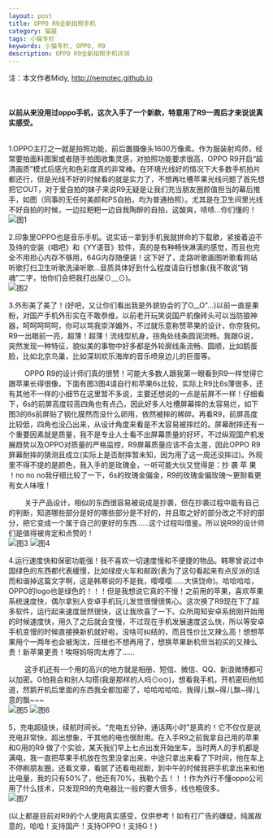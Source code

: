 ```yaml
---
layout: post
title: OPPO R9全新拍照手机
category: 猫屋
tags: 小猫专栏
keywords: 小猫专栏, OPPO, R9
description: OPPO R9全新拍照手机评测
---
```

注：本文作者Midy, http://nemotec.github.io  
&nbsp;  
&nbsp;  


**以前从来没用过oppo手机，这次入手了一个新款，特意用了R9一周后才来说说真实感受。**  
&nbsp;  

1.OPPO主打之一就是拍照功能，前后置摄像头1600万像素。作为服装射鸡师，经常要拍面料图案或者随手拍图收集灵感，对拍照功能要求很高，OPPO R9开启“超清画质”模式后感光和色彩度真的非常棒。在环境光线好的情况下大多数手机拍片都还行，但是光线不好的时候看的就是实力了，不想再吐槽苹果光线问题了首先想把它OUT，对于爱自拍的妹子来说R9无疑是让我们充当朋友圈颜值担当的幕后推手，如图（同事的无任何美颜和PS自拍，均为普通拍照）。尤其是在卫生间里光线不好自拍的时候，一边拉粑粑一边自我陶醉的自拍，这酸爽，啧啧…你们懂的！    
![图1](https://github.com/NemoTec/NemoTec.github.io/raw/master/public/img/1/2016-05-18/01.jpg)
&nbsp;  

2.印象里OPPO也是音乐手机。说实话一拿到手机我就拼命的下载歌，紧接着迫不及待的安装《唱吧》和《YY语音》软件，真的是有种畅快淋漓的感觉，而且也完全不用担心内存不够用，64G内存随便装！这下好了，走路听歌画图听歌看网站听歌打扫卫生听歌洗澡听歌…音质具体好到什么程度请自行想象(我不敢说“销魂”二字，怕你们会把我打出屎⊙﹏⊙)。  
![图2](https://github.com/NemoTec/NemoTec.github.io/raw/master/public/img/1/2016-05-18/02.jpg)
&nbsp;  

3.外形美了美了！(好吧，又让你们看出我是外貌协会的了O__O"…)以前一直是果粉，对国产手机外形实在不敢恭维，以前老开玩笑说国产机像砖头可以当防狼神器，呵呵呵呵呵，你可以骂我崇洋媚外，不过就乐意称赞苹果的设计，你奈我何。R9一出眼前一亮，超薄！超薄！流线型机身，拐角处线条圆润流畅。我跟G说，突然发现一种特征，貌似美的事物中好多都是外轮廓线条流畅、圆顺，比如鹅蛋脸，比如北京鸟巢，比如深圳欢乐海岸的音乐喷泉边儿的巨蛋等。  

&nbsp;&nbsp;&nbsp;&nbsp;&nbsp;&nbsp;&nbsp;&nbsp;OPPO R9的设计师们真的很赞！可能大多数人跟我第一眼看到R9一样觉得它跟苹果长得很像，下面有图3图4请自行和苹果6s比较，实际上R9比6s薄很多，还有其他不一样的小细节在这里暂不多说，主要还想说的一点是前屏不一样！仔细看下，6s的前屏高度较高四角也有点凸，因此好多人吐槽屏幕摔的太容易烂，如下图3的6s前屏贴了钢化膜然而没什么卵用，依然被摔的稀碎。再看R9，前屏高度比较低，四角也没凸出来，从设计角度来看是不太容易被摔烂的。屏幕耐摔还有一个重要因素就是质量，我不是专业人士看不出屏幕质量的好坏，不过纵观国产机发展趋势以及OPPO对质量的严格监控，R9屏幕质量应该不会太差，因此OPPO R9屏幕耐摔的猜测且成立(实际上是否耐摔暂未知，因为用了这一周还没摔过)。外观里不得不提的是颜色，我入手的是玫瑰金，一听可能大伙又觉得是：抄 袭 苹 果 ！no no no我仔细比较了一下，6s的玫瑰金偏金，R9的玫瑰金偏玫瑰～更耐看更有女人味哦！  
 
&nbsp;&nbsp;&nbsp;&nbsp;&nbsp;&nbsp;&nbsp;&nbsp;关于产品设计，相似的东西很容易被说成是抄袭，但在抄袭过程中能有自己的判断，知道哪些部分是好的哪些部分是不好的，并且取之好的部分改之不好的部分，把它变成一个属于自己的更好的东西……这个过程叫借鉴。所以说R9的设计师们是值得被肯定和点赞的！  
![图3](https://github.com/NemoTec/NemoTec.github.io/raw/master/public/img/1/2016-05-18/03.jpg)
![图4](https://github.com/NemoTec/NemoTec.github.io/raw/master/public/img/1/2016-05-18/04.jpg)
&nbsp;  

4.运行速度快和保密功能强！我不喜欢一切速度慢和不便捷的物品。韩寒曾说过中国绿色的东西都代表缓慢，比如绿皮火车和邮政(表为了这句看起来有点反派的话而和谐掉这篇文字啊，这是韩寒说的不是我，嘤嘤嘤……大侠饶命)。哈哈哈哈，OPPO的logo也是绿色的！！！但是我想说它真的不慢！之前用的苹果，喜欢苹果系统速度快，偶尔拿别人安卓手机玩儿发觉很慢很焦心。这次换了R9现在下了超多软件，运行起来速度居然很快，这让我欣喜了一下。众所周知安卓系统刚开始用的时候速度快，用久了之后就会变慢，不过现在手机发展速度这么快，所以等安卓手机变慢的时候直接换新机就好啦，没啥可纠结的，而且性价比又辣么高！想想苹果用个一两年也会被淘汰，压根也不想再用了，想换苹果新机但当初买的又辣么贵！新苹果更贵！唉呀妈呀肉太疼了……  

&nbsp;&nbsp;&nbsp;&nbsp;&nbsp;&nbsp;&nbsp;&nbsp;这手机还有一个用的高兴的地方就是相册、短信、微信、QQ、新浪微博都可以加密。G怕我会和别人勾搭(我是那样的人吗⊙o⊙)，想看我手机，开机密码他知道，然鹅开机后里面的东西我全都加密了，哈哈哈哈哈，我得儿飘\~得儿飘\~得儿意的飘\~\~\~  
![图5](https://github.com/NemoTec/NemoTec.github.io/raw/master/public/img/1/2016-05-18/05.jpg)
![图6](https://github.com/NemoTec/NemoTec.github.io/raw/master/public/img/1/2016-05-18/06.jpg)
&nbsp;  

5，充电超级快，续航时间长。“充电五分钟，通话两小时”是真的！它不仅仅是说充电非常快，超出想象，干其他的电也很耐用。在入手R9之前我拿自己用的苹果和G用的R9 做了个实验，某天我们早上七点出发开始坐车，当时两人的手机都是满电，我一直把苹果手机放在包里没拿出来，中途只拿出来看了下时间，他在车上不停刷朋友圈，还看文章，看腻了还看电视剧，到中午的时候我把手机拿出来和他比电量，我的只有50%了，他还有70%，我勒个去！！！作为外行不懂oppo公司用了什么技术，只发现R9的充电器比一般的要大很多，线也粗很多。  
![图7](https://github.com/NemoTec/NemoTec.github.io/raw/master/public/img/1/2016-05-18/07.jpg)
&nbsp;  

(以上都是目前对R9的个人使用真实感受，仅供参考！如有打广告的嫌疑，纯属故意的，哈哈！支持国产！支持OPPO！支持G！)
&nbsp;  
